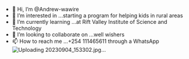 - 👋 Hi, I’m @Andrew-wawire
- 👀 I’m interested in ...starting a program for helping kids in rural areas 
- 🌱 I’m currently learning ...at Rift Valley Institute of Science and Technology 
- 💞️ I’m looking to collaborate on ...well wishers 
- 📫 How to reach me ...+254 111465611 through a WhatsApp ![Uploading 20230904_153302.jpg…]()


<!---
Andrew-wawire/Andrew-wawire is a ✨ special ✨ repository because its `README.md` (this file) appears on your GitHub profile.
You can click the Preview link to take a look at your changes.
--->
